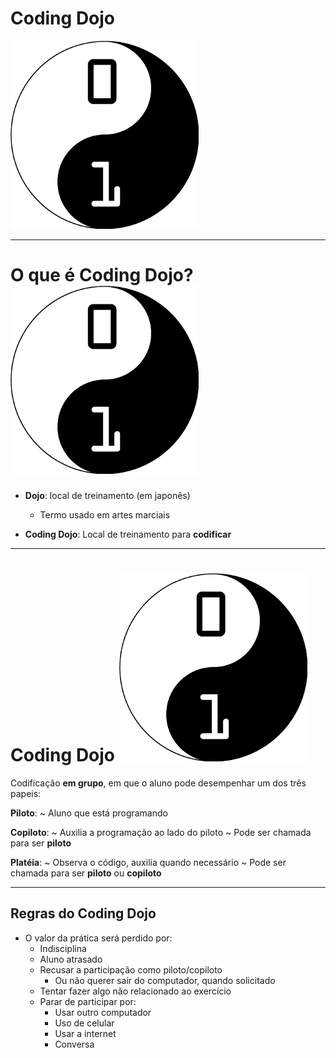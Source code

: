 # Coding Dojo


![Coding Dojo](../../images/coding-dojo.png)


---
# O que é Coding Dojo? ![Coding Dojo](../../images/coding-dojo.png)<!-- {.push-left style="height: 100px;"} -->
- **Dojo**: local de treinamento (em japonês)
  - Termo usado em artes marciais

- **Coding Dojo**: Local de treinamento para **codificar**
---
# Coding Dojo ![Coding Dojo](../../images/coding-dojo.png)<!-- {.push-left style="height: 100px;"} -->
Codificação **em grupo**, em que o aluno pode desempenhar um dos três papeis:

**Piloto**:
  ~ Aluno que está programando

**Copiloto**:
  ~ Auxilia a programação ao lado do piloto
  ~ Pode ser chamada para ser **piloto**

**Platéia**:
  ~ Observa o código, auxilia quando necessário
  ~ Pode ser chamada para ser **piloto** ou **copiloto**

---
## Regras do Coding Dojo

- O valor da prática será perdido por:
  - Indisciplina
  - Aluno atrasado
  - Recusar a participação como piloto/copiloto
    - Ou não querer sair do computador, quando solicitado
  - Tentar fazer algo não relacionado ao exercício
  - Parar de participar por:
    - Usar outro computador
    - Uso de celular
    - Usar a internet
    - Conversa
